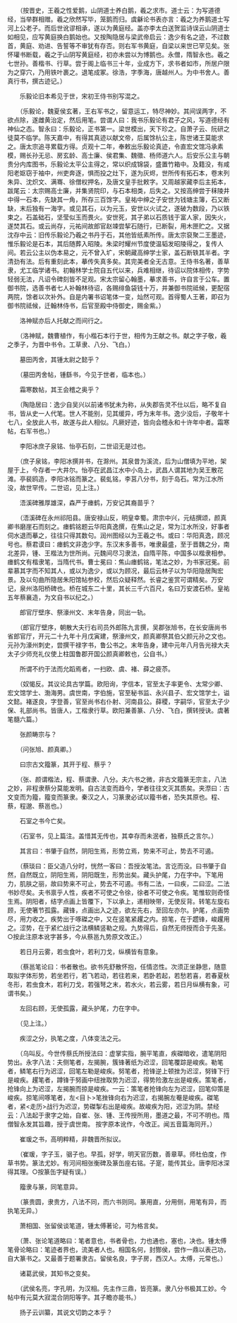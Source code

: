 <!-- { "loadSidebar": true } -->
　　（按晋史，王羲之性爱鹅，山阴道士养白鹅，羲之求市。道士云：为写道德经，当举群相赠。羲之欣然写毕，笼鹅而归。虞龢论书表亦言：羲之为养鹅道士写河上公老子。而后世讹谬相承，遂以为黄庭经。盖亦李太白送贺监诗误云山阴道士如相见，应写黄庭换白鹅始也。又按陶隐居与梁武帝启云：逸少有名之迹，不过数首，黄庭、劝进、告誓等不审犹有存否。则右军书黄庭，自梁以来世已罕见矣。张怀瓘书断载，羲之于山阴写黄庭经，初亦未尝以为博鹅也。永僧，隋智永也。羲之七世孙。善楷书、行草。尝于阁上临书三十年，业成方下，求书者如市，所居户限为之穿穴，乃用铁叶裹之。退笔成冢。徐浩，字季海，唐越州人。为中书舍人。善真行书，撰古迹记。）

　　乐毅论旧本希见于世，宋初王侍书别写混之。

　　（乐毅论，魏夏侯玄著，王右军书之，留意运工，特尽神妙。其间误两字，不欲点除，遂雌黄治定，然后用笔。尝谓人曰：我书乐毅论有君子之风，写道德经有神仙之态。智永曰：乐毅论，正书第一。梁世模出，天下珍之。自萧子云、阮研之徒莫不临学。陈天嘉中，有得其真迹以献文帝，后属馀杭公主，陈世诸王莫能求之。唐太宗追寻累载方得。贞观十二年，奉敕出乐毅论真迹，令直宏文馆冯承素模，赐长孙无忌、房玄龄、高士廉、侯君集、魏徵、杨师道六人。后安乐公主与朝贵分内库图书，乐毅论太平公主得之，常以织成锦袋，盛置竹箱中。及籍没，有咸阳老妪窃于袖中，州吏奔逐，惧而投之灶下，遂为灰烬，世所传有拓石本，卷末列朱异、沈炽文、满骞、徐僧权押名，及唐文皇手批敕字。又周越家藏李后主拓本，跋尾云：太宗赐高士廉，并集贤院印，与石本相类，后失之。又按高绅尝于秣陵井中得一石本，先缺其一角，所存三百馀字。皇祐中绅之子安世为钱塘主簿，石又断缺，末后独有一海字。或见其石，以为元玉，安世以火试之，遂破为数段，乃以铁束之。石盖础石，坚莹似玉而畏火。安世死，其子弟以石质钱于富人家，因失火，遂焚其石。或云尚存，元祐间故郎官赵竦尝挈石随行，已断裂，用木匣贮之。又据沈存中云：旧传乐毅论乃羲之书丹于石，其他皆纸素所传。唐太宗裒聚二王墨迹，惟乐毅论是石本，其后随葬入昭陵。朱梁时耀州节度使温韬发昭陵得之，复传人间。若云公主以伪本易之，元不曾入圹，宋朝藏高绅学士家，盖石断轶其半者。字清劲有法。后有重刻此本，摹传失真多矣。其完美者全无古意。王侍书名著，善草隶，尤工临学诸书。初翰林学士院自五代以来，兵难相继，待诏以院体相传，字势轻弱无法，凡诏令碑刻皆不足观。宋太宗留心翰墨，摹求善书，许自言于公车。置御书院，选善书者七人补翰林待诏，各赐绯鱼袋钱十万，并兼御书院祗候，更配宿两院，馀者以次补外。自是内署书诏笔体一变，灿然可观。首得蜀人王著，即召为御书院祗候，迁翰林侍书，后官至殿中侍御史，赐金紫。）

　　洛神赋亦后人托献之而间行之。

　　（洛神赋，魏曹植作，有小楷石本行于世，相传为王献之书。献之字子敬，羲之季子，为晋中书令。工草隶、八分、飞白。）

　　墓田丙舍，其锺太尉之懿乎？

　　（墓田丙舍帖，锺繇书，今见于世者，临本也。）

　　霜寒数帖，其王会稽之奥乎？

　　（陶隐居曰：逸少自吴兴以前诸书犹未为称，从失郡告灵不仕以后，略不复自书，皆从史一人代笔。世人不能别，见其缓异，呼为末年书。逸少没后，子敬年十七八，全放此人书，故遂与此人相似。凡厥好迹，皆向会稽永和十许年中者。霜寒帖，右军书也。）

　　李阳冰庶子泉铭、怡亭石刻，二世诏无是过也。

　　（庶子泉铭，李阳冰撰并书，在滁州。其泉昔为溪流，后为山僧填为平地，架屋于上，今存者一大井尔。怡亭在武昌江水中小岛上，武昌人谓其地为吴王散花滩。亭裴鸥造，李阳冰铭而篆之。裴虬铭，李莒八分书，刻于岛石。常为江水所没，故世罕传。二世诏，见上注。）

　　浯溪碑雅厚雄深，森严于瘗鹤，万安记其裔苗乎？

　　（浯溪碑在永州祁阳县。唐安禄山反，明皇幸蜀。肃宗中兴，元结撰颂，颜真卿书磨崖石而刻之。瘗鹤铭题云华阳真逸撰，在焦山之足，常为江水所没，好事者伺水退而摹之，往往只得其数句。润州图经以为王羲之书。或曰：华阳真逸，顾况号也。蔡君谟曰：瘗鹤文非逸少字。东汉末多善书，唯隶最盛，至于晋魏之分，南北差异，锺、王楷法为世所尚。元魏间尽习隶法，自隋平陈，中国多以楷隶相参。瘗鹤文有楷隶笔，当隋代书。曹士冕曰：焦山瘗鹤铭，笔法之妙，为书家冠冕。前辈慕其字而不知其人，或以为逸少，或以为顾况，最后云林子以为华阳隐居陶宏景。及以句曲所隐居朱阳馆帖参校，然后众疑释然。长睿之鉴赏可谓精矣。万安记，泉州洛阳桥碑也。桥在城东二十里，其长三千六百尺，名曰万安渡石桥。皇祐五年蔡襄造，为文自书以纪之。）

　　郎官厅壁序、祭濠州文、末年告身，同出一轨。

　　（郎官厅壁序，朝散大夫行右司员外郎陈九言撰，吴郡张旭书，在长安唐尚书省郎官厅，开元二十九年十月戊寅建，祭濠州文，颜真卿祭其伯父颜元孙之文也。元孙为濠州刺史，尝撰干禄字书，鲁公书之。末年告身，建中元年八月告光禄大夫太子少师充礼仪使上柱国鲁郡开国公颜真卿敕也，公自书。）

　　所谓不约于法而允蹈焉者，一扫欧、虞、褚、薛之疲苶。

　　（奴愒反。其议论具古学篇。欧阳询，字信本，官至太子率更令、太常少卿、宏文馆学士、渤海男。虞世南，字伯施，官至秘书监、永兴县子、宏文馆学士，谥文懿。褚遂良，字登善，官至尚书右仆射、河南县公。薛稷，字嗣华，官至太子少保、礼部尚书。皆唐人，工楷隶行草。欧阳兼善篆、八分、飞白，撰转授诀。虞著笔髓六篇。）

　　张颜畴宗与？

　　（问张旭、颜真卿。）

　　曰宗古文籀篆，其开于程、蔡乎？

　　（张、颜谓楷法，程、蔡谓隶、八分。夫六书之微，非古文籀篆无宗主，八法之妙，非程隶蔡分莫能发明。自古法变而趋今，学者往往文灭其质矣。夹漈曰：古文变而为籀，籀变而篆隶。秦汉之人，习篆隶必试以籀书者，恐失其原也。程、蔡，程邈、蔡邕也。）

　　石室之书今亡矣。

　　（石室书，见上篇注。盖惜其无传也，其幸存而未泯者，独蔡氏之言尔。）

　　其言曰：书肇于自然，阴阳生焉，形势立焉，势来不可止，势去不可遏。

　　（蔡琰曰：臣父造八分时，恍然一客曰：吾授汝笔法。言讫而没。曰书肇于自然，自然既立，阴阳生焉，阴阳既生，形势出矣。藏头护尾，力在字中。下笔用力，肌肤之丽，故曰势来不可止，势去不可遏。书有二法，一曰疾，二曰涩。二法书妙尽矣。夫书禀乎人性，疾者不可使之令徐，徐者不可使之令疾。笔惟软则奇怪生焉。阴阳者，结字点画上皆覆下，下以承上，递相映带，无使反背。转笔左旋右顾，无使箸节孤露。藏锋，点画出入之迹，欲左先右，至回左亦尔。护尾，点画势尽，用力收之。疾势出于啄磔之中，又在竖笔紧趯之内。掠笔，在于趱锋，峻趯用之。涩势，在于紧纻战行之法横鳞竖勒之规。九势得后，自然无师授而合于先圣。○按此注原本讹字甚多，今从蔡邕九势原文改正。）

　　若日月云雾，若虫食叶，若利刀戈，纵横皆有意象。

　　（蔡邕笔论曰：书者散也。欲书先舒散怀抱，任情恣性。次须正坐静思，随意取拟字体形势，若坐若行，若飞若动，若往若来，若卧若起，若愁若喜，若春夏秋冬形，若虫食木，若利刀戈，若强弩之末，若水火，若云雾，若日月纵横有象，可谓书矣。）

　　左回右顾，无使孤露，藏头护尾，力在字中。

　　（见上注。）

　　疾涩之分，执笔之度，八体变法之元。

　　（乌叫反。今世传蔡氏所授法曰：虚掌实指，腕平笔直，疾磔暗收，遣笔阴阳势出。永字八法：夫侧笔者，左揭腕，簇锋著纸为迟涩，回笔覆踪是峻疾。勒笔者，鳞笔右行为迟涩，回笔左勒是峻疾。努笔者，抢锋逆上顿挫为迟涩，努锋下行是峻疾。趯笔者，蹲锋于努画中纽挫取势为迟涩，得势险激左出是峻疾。策笔者，抢锋向上为迟涩，左揭腕而掠是峻疾。一云：策笔者抢锋向左为迟涩，回笔仰策是峻疾。掠笔间啄笔者，左<目卜>笔挫锋向右为迟涩，右揭腕左罨是峻疾。磔笔者，紧<走历>战行为迟涩，势磔掣右出是峻疾。故峻疾为阳，迟涩为阴。禁经云：八法起于隶字之始，自崔、张、锺、王传授所用，墨道之最，不可不明也。隋僧智永发其旨趣，授于虞世南。 按字原本讹作，今改正。闻五音篇海同开。）

　　崔瑗之书，高明粹精，非魏晋所拟议。

　　（崔瑗，字子玉，骃子也。早孤，好学，明天官历数，善章草。师杜伯度，作草书势。篆法尤妙。有河间相张衡碑及篆缶座右铭。子寔，能传其业。唐李阳冰深得其理。○按篆缶字疑有误。）

　　籀隶与篆，同笔意异。

　　（篆贵圆，隶贵方，八法不同，而六书则同。篆用直，分用侧，用笔有异，而执笔无异。）

　　萧相国、张留侯谈笔道，锺太傅著论，可为格言矣。

　　（萧、张论笔道略曰：笔者意也，书者骨也，力也通也，塞也，决也。锺太傅笔骨论略曰：笔迹者界也，流美者人也。相国名何，封酂侯，尝作一鼎以表己功，自大篆书之。又最善于题署隶古。留侯名良，字子房，西汉人。太傅，元常也。）

　　诸葛武侯，其知书之变矣。

　　（武侯名亮，字孔明，为汉相。先主作三鼎，皆亮篆。隶八分书极其工妙。今帖中有元莫大寂混合阴阳等字。其子瞻亦能书。）

　　扬子云训纂，其说文切韵之本乎？

